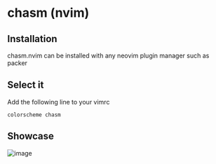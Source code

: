 # chasm (nvim)
## Installation
chasm.nvim can be installed with any neovim plugin manager such as packer
## Select it
Add the following line to your vimrc
```vim
colorscheme chasm
```
## Showcase
![image](https://user-images.githubusercontent.com/88919270/187824071-6aed3dce-da42-45a6-a552-eba575a41686.png)
